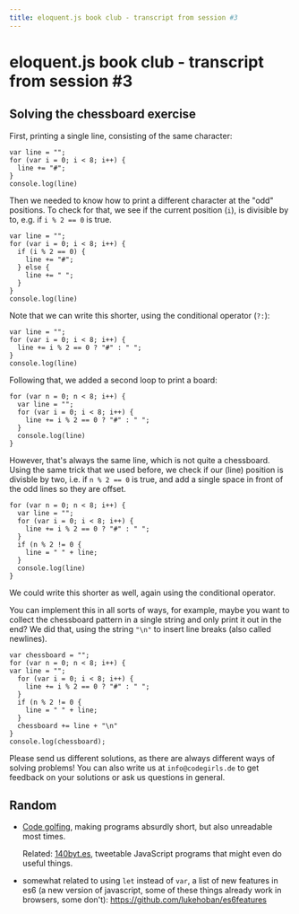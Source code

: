 ```yaml
---
title: eloquent.js book club - transcript from session #3
---
```


# eloquent.js book club - transcript from session #3

## Solving the chessboard exercise

First, printing a single line, consisting of the same character:

    var line = "";
    for (var i = 0; i < 8; i++) {
      line += "#";
    }
    console.log(line)

Then we needed to know how to print a different character at the
"odd" positions.  To check for that, we see if the current position
(`i`), is divisible by to, e.g. if `i % 2 == 0` is true.

    var line = "";
    for (var i = 0; i < 8; i++) {
      if (i % 2 == 0) {
        line += "#";
      } else {
        line += " ";
      }
    }
    console.log(line)

Note that we can write this shorter, using the conditional operator (`?:`):


    var line = "";
    for (var i = 0; i < 8; i++) {
      line += i % 2 == 0 ? "#" : " ";
    }
    console.log(line)

Following that, we added a second loop to print a board:

    for (var n = 0; n < 8; i++) {
      var line = "";
      for (var i = 0; i < 8; i++) {
        line += i % 2 == 0 ? "#" : " ";
      }
      console.log(line)
    }

However, that's always the same line, which is not quite a chessboard.
Using the same trick that we used before, we check if our (line)
position is divisble by two, i.e. if `n % 2 == 0` is true, and
add a single space in front of the odd lines so they are offset.


    for (var n = 0; n < 8; i++) {
      var line = "";
      for (var i = 0; i < 8; i++) {
        line += i % 2 == 0 ? "#" : " ";
      }
      if (n % 2 != 0 {
        line = " " + line;
      }
      console.log(line)
    }

We could write this shorter as well, again using the conditional
operator.

You can implement this in all sorts of ways, for example, maybe
you want to collect the chessboard pattern in a single string
and only print it out in the end?  We did that, using the string
`"\n"` to insert line breaks (also called newlines).

    var chessboard = "";
    for (var n = 0; n < 8; i++) {
    var line = "";
      for (var i = 0; i < 8; i++) {
        line += i % 2 == 0 ? "#" : " ";
      }
      if (n % 2 != 0 {
        line = " " + line;
      }
      chessboard += line + "\n"
    }
    console.log(chessboard);

Please send us different solutions, as there are always different
ways of solving problems!  You can also write us at `info@codegirls.de`
to get feedback on your solutions or ask us questions in general.

## Random

- [Code golfing](https://en.wikipedia.org/wiki/Code_golf), making
    programs absurdly short, but also unreadable most times.

    Related: [140byt.es](http://www.140byt.es/), tweetable JavaScript
    programs that might even do useful things.
- somewhat related to using `let` instead of `var`, a list of
    new features in es6 (a new version of javascript, some of
    these things already work in browsers, some don't):
    <https://github.com/lukehoban/es6features>
